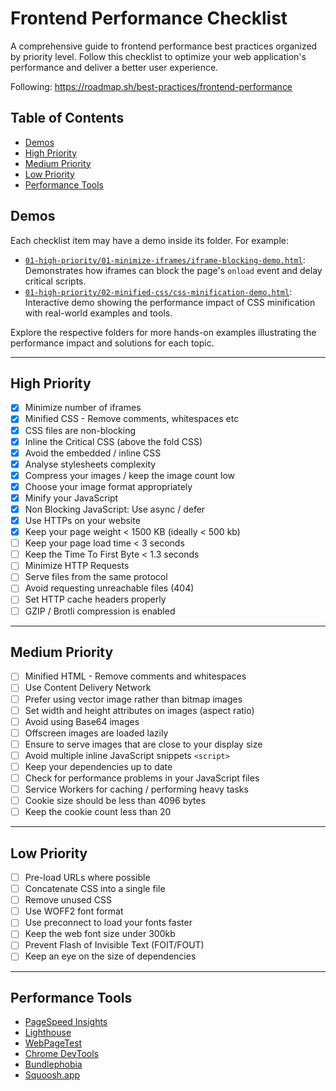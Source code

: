 # Frontend Performance Checklist

A comprehensive guide to frontend performance best practices organized by priority level. Follow this checklist to optimize your web application's performance and deliver a better user experience.

Following: https://roadmap.sh/best-practices/frontend-performance

## Table of Contents

- [Demos](#demos)
- [High Priority](#high-priority)
- [Medium Priority](#medium-priority)
- [Low Priority](#low-priority)
- [Performance Tools](#performance-tools)

## Demos

Each checklist item may have a demo inside its folder. For example:

- [`01-high-priority/01-minimize-iframes/iframe-blocking-demo.html`](./src/01-high-priority/01-minimize-iframes/iframe-blocking-demo.html): Demonstrates how iframes can block the page's `onload` event and delay critical scripts.
- [`01-high-priority/02-minified-css/css-minification-demo.html`](./src/01-high-priority/02-minified-css/css-minification-demo.html): Interactive demo showing the performance impact of CSS minification with real-world examples and tools.

Explore the respective folders for more hands-on examples illustrating the performance impact and solutions for each topic.

---

## High Priority

- [X] Minimize number of iframes
- [X] Minified CSS - Remove comments, whitespaces etc
- [X] CSS files are non-blocking
- [X] Inline the Critical CSS (above the fold CSS)
- [X] Avoid the embedded / inline CSS
- [X] Analyse stylesheets complexity
- [X] Compress your images / keep the image count low
- [X] Choose your image format appropriately
- [X] Minify your JavaScript
- [X] Non Blocking JavaScript: Use async / defer
- [X] Use HTTPs on your website
- [X] Keep your page weight < 1500 KB (ideally < 500 kb)
- [ ] Keep your page load time < 3 seconds
- [ ] Keep the Time To First Byte < 1.3 seconds
- [ ] Minimize HTTP Requests
- [ ] Serve files from the same protocol
- [ ] Avoid requesting unreachable files (404)
- [ ] Set HTTP cache headers properly
- [ ] GZIP / Brotli compression is enabled

---

## Medium Priority

- [ ] Minified HTML - Remove comments and whitespaces
- [ ] Use Content Delivery Network
- [ ] Prefer using vector image rather than bitmap images
- [ ] Set width and height attributes on images (aspect ratio)
- [ ] Avoid using Base64 images
- [ ] Offscreen images are loaded lazily
- [ ] Ensure to serve images that are close to your display size
- [ ] Avoid multiple inline JavaScript snippets `<script>`
- [ ] Keep your dependencies up to date
- [ ] Check for performance problems in your JavaScript files
- [ ] Service Workers for caching / performing heavy tasks
- [ ] Cookie size should be less than 4096 bytes
- [ ] Keep the cookie count less than 20

---

## Low Priority

- [ ] Pre-load URLs where possible
- [ ] Concatenate CSS into a single file
- [ ] Remove unused CSS
- [ ] Use WOFF2 font format
- [ ] Use preconnect to load your fonts faster
- [ ] Keep the web font size under 300kb
- [ ] Prevent Flash of Invisible Text (FOIT/FOUT)
- [ ] Keep an eye on the size of dependencies

---

## Performance Tools

- [PageSpeed Insights](https://pagespeed.web.dev/)
- [Lighthouse](https://developer.chrome.com/docs/lighthouse/overview/)
- [WebPageTest](https://www.webpagetest.org/)
- [Chrome DevTools](https://developer.chrome.com/docs/devtools/)
- [Bundlephobia](https://bundlephobia.com/)
- [Squoosh.app](https://squoosh.app/)
